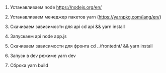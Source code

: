 1. Устанавливаем node 
  https://nodejs.org/en/ 

2. Устанавливаем менеджер пакетов
  yarn (https://yarnpkg.com/lang/en/)

3. Скачиваем зависимости для api
  cd api && yarn install

4. Запускаем api
  node app.js

5. Скачиваем зависимости для фронта
  cd ../frontednt/ && yarn install

6. Запуск в dev режиме
  yarn dev

7. Сброка 
  yarn build